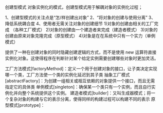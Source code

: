 创建型模式
对象实例化的模式，创建型模式用于解耦对象的实例化过程；

1、创建型模式的关注点是“怎/样创建出对象”
2、“将对象的创建与使用分离”
3、降低系统耦合度
4、使用者无需关注对象的创建细节
    1)对象的创建由相关的工厂完成 （各种工厂模式）
    2)对象的创建由一个建造者来完成（建造者模式）
    3)对象的创建由原来对象克隆完成（原型模式）
    4)对象是在在系统中只有一个实力（单例模式）


提供了一种在创建对象的同时隐藏创建逻辑的方式，而不是使用 new 运算符直接实例化对象。这使得程序在判断针对某个给定实例需要创建哪些对象时更加灵活。

工厂方法模式[factoryMethod]：定义一个用于创建对象的接口，让子类决定实现哪一个类，工厂方法使一个类的实例化延迟到其子类
抽象工厂模式[abstractFactory]：为创建一组相关或相互依赖的对象提供一个接口，而且无需指定它的具体类
单例模式[singleton]：确保某一个类只有一个实例，而且自行实例化并向整个系统提供这个实例。
建造者模式[builder]：又叫生成器模式；将一个复杂对象的构建与它的表示分离，使得同样的构建过程可以构建不同的表示
原型模式[prototype]：

